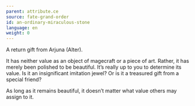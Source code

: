 ```yaml
---
parent: attribute.ce
source: fate-grand-order
id: an-ordinary-miraculous-stone
language: en
weight: 0
---
```


A return gift from Arjuna (Alter).

It has neither value as an object of magecraft or a piece of art. Rather, it has merely been polished to be beautiful. It’s really up to you to determine its value.
Is it an insignificant imitation jewel?
Or is it a treasured gift from a special friend?

As long as it remains beautiful, it doesn’t matter what value others may assign to it.
